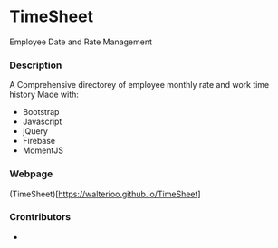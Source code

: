 # TimeSheet
Employee Date and Rate Management

### Description
A Comprehensive directorey of employee monthly rate and work time history
Made with:
* Bootstrap
* Javascript
* jQuery
* Firebase
* MomentJS

### Webpage
(TimeSheet)[https://walterioo.github.io/TimeSheet]

### Crontributors
* 
